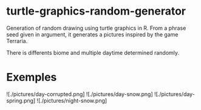 # turtle-graphics-random-generator

Generation of random drawing using turtle graphics in R.
From a phrase seed given in argument, it generates a pictures inspired by the game Terraria.

There is differents biome and multiple daytime determined randomly.

# Exemples

![./pictures/day-corrupted.png]
![./pictures/day-snow.png]
![./pictures/day-spring.png]
![./pictures/night-snow.png]

